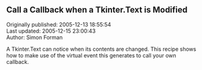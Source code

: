 ## Call a Callback when a Tkinter.Text is Modified  
Originally published: 2005-12-13 18:55:54  
Last updated: 2005-12-15 23:00:43  
Author: Simon Forman  
  
A Tkinter.Text can notice when its contents are changed.  This recipe shows how to make use of the virtual event this generates to call your own callback.